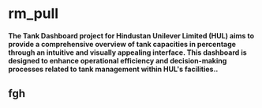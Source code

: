 # rm_pull

#### The Tank Dashboard project for Hindustan Unilever Limited (HUL) aims to provide a comprehensive overview of tank capacities in percentage through an intuitive and visually appealing interface. This dashboard is designed to enhance operational efficiency and decision-making processes related to tank management within HUL's facilities.. 

 
## fgh
